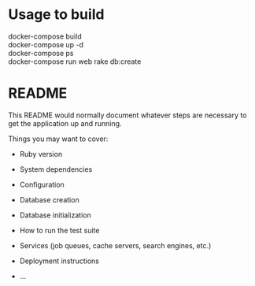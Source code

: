 # Usage to build

docker-compose build<br>
docker-compose up -d<br>
docker-compose ps<br>
docker-compose run web rake db:create

# README

This README would normally document whatever steps are necessary to get the
application up and running.

Things you may want to cover:

* Ruby version

* System dependencies

* Configuration

* Database creation

* Database initialization

* How to run the test suite

* Services (job queues, cache servers, search engines, etc.)

* Deployment instructions

* ...
